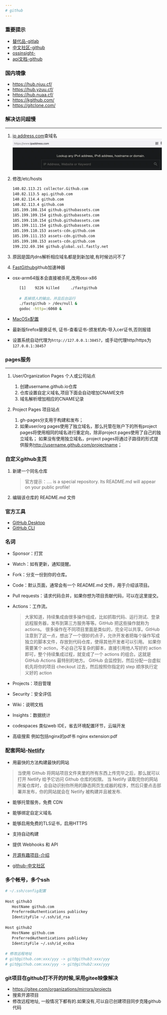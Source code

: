 ```yaml
---
# github
---
```


### 重要提示

* [替代品-gitlab](https://about.gitlab.com/)
* [中文社区-github](https://www.githubs.cn/)
* [ossinsight-](https://ossinsight.io/)
* [api文档-github](https://docs.github.com/)

### 国内境像

* <https://hub.njuu.cf/>
* <https://hub.yzuu.cf/>
* <https://hub.nuaa.cf/>
* <https://kgithub.com/>
* <https://gitclone.com/>

### 解决访问超慢

***

1. [ip address.com](https://www.ipaddress.com/)查域名
![ip address](webp/github/ipaddress.webp)

2. 修改/etc/hosts

   ```sh
   140.82.113.21 collector.Github.com
   140.82.113.5 api.github.com
   140.82.114.4 github.com
   140.82.113.4 github.com
   185.199.108.154 github.githubassets.com
   185.199.109.154 github.githubassets.com
   185.199.110.154 github.githubassets.com
   185.199.111.154 github.githubassets.com
   185.199.110.153 assets-cdn.github.com
   185.199.111.153 assets-cdn.github.com
   185.199.108.153 assets-cdn.github.com
   199.232.69.194 github.global.ssl.fastly.net
   ```

3. 原因是国内dns解析相应域名都是到新加坡,有时候访问不了

4. [FastGithub](https://github.com/dotnetcore/FastGithub)github加速神器

* osx-arm64版本会直接被杀死,改用osx-x86

   ```sh
      [1]    9226 killed     ./fastgithub

      # 丢掉烦人的输出，并且后台运行
      ./fastgithub > /dev/null &
      godoc -http=:6060 &
   ```

* [MacOSx配置](https://github.com/dotnetcore/FastGithub/blob/master/MacOSXConfig.md)

* 最新版firefox替换证书, 证书-查看证书-颁发机构-导入cer证书,否则报错

* 设置系统自动代理为`http://127.0.0.1:38457`，或手动代理http/https为`127.0.0.1:38457`

### pages服务

***

1. User/Organization Pages 个人或公司站点

   1. 创建username.github.io仓库
   2. 仓库设置自定义域名,项目下面会自动增加CNAME文件
   3. 域名解析增加相应的CNAME记录

2. Project Pages 项目站点
   1. gh-pages分支用于构建和发布；
   2. 如果user/org pages使用了独立域名，那么托管在账户下的所有project pages将使用相同的域名进行重定向，除非project pages使用了自己的独立域名；
   如果没有使用独立域名，project pages将通过子路径的形式提供服务<http://username.github.com/projectname>；

### 自定义github主页

 1. 新建一个同名仓库

    > 官方提示：.... is a special repository. Its README.md will appear on your public profile!

 2. 编辑该仓库的 README.md 文件

### 官方工具

* [GitHub Desktop](https://desktop.github.com/)
* [GitHub CLI](https://cli.github.com/)

### 名词

* Sponsor：打赏

* Watch：如有更新，通知提醒。

* Fork：分支一份到你的仓库。

* Code：默认页面，通常会有一个 README.md 文件，用于介绍该项目。

* Pull requests：请求代码合并，如果你想为项目贡献代码，可以在这里提交。

* Actions：工作流。

   >大家知道，持续集成由很多操作组成，比如抓取代码、运行测试、登录远程服务器，发布到第三方服务等等。GitHub 把这些操作就称为 actions。
   >很多操作在不同项目里面是类似的，完全可以共享。GitHub 注意到了这一点，想出了一个很妙的点子，允许开发者把每个操作写成独立的脚本文件，存放到代码仓库，使得其他开发者可以引用。
   >如果你需要某个 action，不必自己写复杂的脚本，直接引用他人写好的 action 即可，整个持续集成过程，就变成了一个 actions 的组合。这就是 GitHub Actions 最特别的地方。
   >GitHub 会监控到，然后分配一台虚拟机先将你的项目 checkout 过去，然后按照你指定的 step 顺序执行定义好的 action

* Projects：项目管理

* Security：安全评估

* Wiki：说明文档

* Insights：数据统计

* codespaces 类似web IDE，省去环境配置环节，云端开发

* 高级搜索 例如包括nginx的pdf书 nginx extension:pdf

### 配套网站-[Netlify](https://app.netlify.com/)

* 用最快的方法构建最快的网站

> 当使用 Github 将网站项目文件夹里的所有东西上传完毕之后，那么就可以打开 Netlify 给予它访问 Github 仓库的权限。
> 当 Netlify 读取完你的网站所属仓库时，会自动识别你所用的静态网页生成器的程序，然后只要点击部署并发布，你的网站就会在 Netlify 被构建并且被发布.

* 能够托管服务，免费 CDN
* 能够绑定自定义域名
* 能够启用免费的TLS证书，启用HTTPS
* 支持自动构建
* 提供 Webhooks 和 API

* [开源有趣项目-介绍](https://hellogithub.com/)

* [github-中文社区](https://www.githubs.cn/)

### 多个帐号，多个ssh

```bash
# ~/.ssh/config配置

Host github3
   HostName github.com
   PreferredAuthentications publickey
   IdentityFile ~/.ssh/id_rsa

Host github2
   HostName github.com
   PreferredAuthentications publickey
   IdentityFile ~/.ssh/id_ecdsa

# 修改远程地址
# git@github.com:xxx/yyy -> git@github3:xxx/yyy
# git@github.com:xxx/yyy -> git@github2:xxx/yyy
```

### git项目在github打不开的时候,采用gitee映像解决

* <https://gitee.com/organizations/mirrors/projects>
* 搜索开源项目
* 修改远程地址, 一般情况下都有的.如果没有,可以自已创建项目同步克隆github代码
